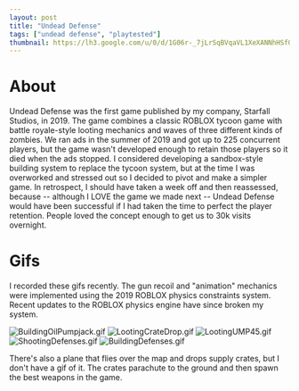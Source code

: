 ```yaml
---
layout: post
title: "Undead Defense"
tags: ["undead defense", "playtested"]
thumbnail: https://lh3.google.com/u/0/d/1G06r-_7jLrSqBVqaVL1XeXANNhHSfGmc&export=download
---
```


# About

Undead Defense was the first game published by my company, Starfall Studios, in 2019. The game combines a classic ROBLOX tycoon game with battle royale-style looting mechanics and waves of three different kinds of zombies. We ran ads in the summer of 2019 and got up to 225 concurrent players, but the game wasn't developed enough to retain those players so it died when the ads stopped. I considered developing a sandbox-style building system to replace the tycoon system, but at the time I was overworked and stressed out so I decided to pivot and make a simpler game. In retrospect, I should have taken a week off and then reassessed, because -- although I LOVE the game we made next -- Undead Defense would have been successful if I had taken the time to perfect the player retention. People loved the concept enough to get us to 30k visits overnight. 

# Gifs

I recorded these gifs recently. The gun recoil and "animation" mechanics were implemented using the 2019 ROBLOX physics constraints system. Recent updates to the ROBLOX physics engine have since broken my system. 

![BuildingOilPumpjack.gif](https://drive.google.com/uc?id=1rr3xn91I8mSHSEW6AKVBopXgH11hjNO9&export=download)
![LootingCrateDrop.gif](https://drive.google.com/uc?id=1p49JODQc4JbF_rUIRbbqWZ_9YAgDKbjp&export=download)
![LootingUMP45.gif](https://drive.google.com/uc?id=1G06r-_7jLrSqBVqaVL1XeXANNhHSfGmc&export=download)
![ShootingDefenses.gif](https://drive.google.com/uc?id=1_Zt6gVdfxjJghTigC-LYysvi1naZbW7B&export=download)
![BuildingDefenses.gif](https://drive.google.com/uc?id=1pmncHY3sKzjpPAD3hMmLpR1vlTS2BBmj&export=download)

There's also a plane that flies over the map and drops supply crates, but I don't have a gif of it. The crates parachute to the ground and then spawn the best weapons in the game.
